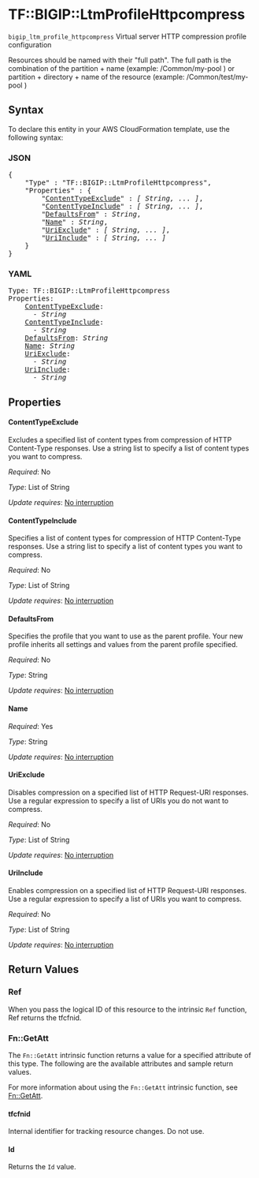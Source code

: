 # TF::BIGIP::LtmProfileHttpcompress

`bigip_ltm_profile_httpcompress`  Virtual server HTTP compression profile configuration

Resources should be named with their "full path". The full path is the combination of the partition + name (example: /Common/my-pool ) or  partition + directory + name of the resource  (example: /Common/test/my-pool )

## Syntax

To declare this entity in your AWS CloudFormation template, use the following syntax:

### JSON

<pre>
{
    "Type" : "TF::BIGIP::LtmProfileHttpcompress",
    "Properties" : {
        "<a href="#contenttypeexclude" title="ContentTypeExclude">ContentTypeExclude</a>" : <i>[ String, ... ]</i>,
        "<a href="#contenttypeinclude" title="ContentTypeInclude">ContentTypeInclude</a>" : <i>[ String, ... ]</i>,
        "<a href="#defaultsfrom" title="DefaultsFrom">DefaultsFrom</a>" : <i>String</i>,
        "<a href="#name" title="Name">Name</a>" : <i>String</i>,
        "<a href="#uriexclude" title="UriExclude">UriExclude</a>" : <i>[ String, ... ]</i>,
        "<a href="#uriinclude" title="UriInclude">UriInclude</a>" : <i>[ String, ... ]</i>
    }
}
</pre>

### YAML

<pre>
Type: TF::BIGIP::LtmProfileHttpcompress
Properties:
    <a href="#contenttypeexclude" title="ContentTypeExclude">ContentTypeExclude</a>: <i>
      - String</i>
    <a href="#contenttypeinclude" title="ContentTypeInclude">ContentTypeInclude</a>: <i>
      - String</i>
    <a href="#defaultsfrom" title="DefaultsFrom">DefaultsFrom</a>: <i>String</i>
    <a href="#name" title="Name">Name</a>: <i>String</i>
    <a href="#uriexclude" title="UriExclude">UriExclude</a>: <i>
      - String</i>
    <a href="#uriinclude" title="UriInclude">UriInclude</a>: <i>
      - String</i>
</pre>

## Properties

#### ContentTypeExclude

Excludes a specified list of content types from compression of HTTP Content-Type responses. Use a string list to specify a list of content types you want to compress.

_Required_: No

_Type_: List of String

_Update requires_: [No interruption](https://docs.aws.amazon.com/AWSCloudFormation/latest/UserGuide/using-cfn-updating-stacks-update-behaviors.html#update-no-interrupt)

#### ContentTypeInclude

Specifies a list of content types for compression of HTTP Content-Type responses. Use a string list to specify a list of content types you want to compress.

_Required_: No

_Type_: List of String

_Update requires_: [No interruption](https://docs.aws.amazon.com/AWSCloudFormation/latest/UserGuide/using-cfn-updating-stacks-update-behaviors.html#update-no-interrupt)

#### DefaultsFrom

Specifies the profile that you want to use as the parent profile. Your new profile inherits all settings and values from the parent profile specified.

_Required_: No

_Type_: String

_Update requires_: [No interruption](https://docs.aws.amazon.com/AWSCloudFormation/latest/UserGuide/using-cfn-updating-stacks-update-behaviors.html#update-no-interrupt)

#### Name

_Required_: Yes

_Type_: String

_Update requires_: [No interruption](https://docs.aws.amazon.com/AWSCloudFormation/latest/UserGuide/using-cfn-updating-stacks-update-behaviors.html#update-no-interrupt)

#### UriExclude

Disables compression on a specified list of HTTP Request-URI responses. Use a regular expression to specify a list of URIs you do not want to compress.

_Required_: No

_Type_: List of String

_Update requires_: [No interruption](https://docs.aws.amazon.com/AWSCloudFormation/latest/UserGuide/using-cfn-updating-stacks-update-behaviors.html#update-no-interrupt)

#### UriInclude

Enables compression on a specified list of HTTP Request-URI responses. Use a regular expression to specify a list of URIs you want to compress.

_Required_: No

_Type_: List of String

_Update requires_: [No interruption](https://docs.aws.amazon.com/AWSCloudFormation/latest/UserGuide/using-cfn-updating-stacks-update-behaviors.html#update-no-interrupt)

## Return Values

### Ref

When you pass the logical ID of this resource to the intrinsic `Ref` function, Ref returns the tfcfnid.

### Fn::GetAtt

The `Fn::GetAtt` intrinsic function returns a value for a specified attribute of this type. The following are the available attributes and sample return values.

For more information about using the `Fn::GetAtt` intrinsic function, see [Fn::GetAtt](https://docs.aws.amazon.com/AWSCloudFormation/latest/UserGuide/intrinsic-function-reference-getatt.html).

#### tfcfnid

Internal identifier for tracking resource changes. Do not use.

#### Id

Returns the <code>Id</code> value.


